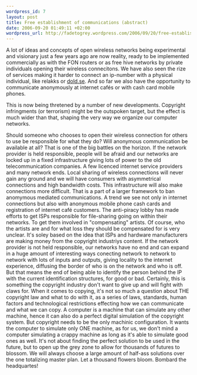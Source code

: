 ```yaml
--- 
wordpress_id: 7 
layout: post
title: Free establishment of communications (abstract) 
date: 2006-09-20 01:49:11 +02:00 
wordpress_url: http://fadetogrey.wordpress.com/2006/09/20/free-establishment-of-communications-abstract-2/
---
```


A lot of ideas and concepts of open wireless networks being experimental and visionary just a few years ago are now reality, ready to be implemented commercially as with the FON routers or as free hive networks by private individuals opening their wireless connecitons. We have also seen the rize of services making it harder to connect an ip-number with a physical individual, like relakks or [dold.se](http://dold.se/). And so far we also have the opportunity to communicate anonymously at internet cafés or with cash card mobile phones.

This is now being thretened by a number of new developments. Copyright infringments (or terrorism) might be the outspoken target, but the effect is much wider than that, shaping the very way we organize our computer networks.

Should someone who chooses to open their wireless connection for others to use be responsible for what they do? Will anonymous communication be available at all? That is one of the big battles on the horizon. If the network provider is held responsible, people will be afraid and our networks are locked up in a fixed infrastructure giving lots of power to the old telecommunication companies. A few licenced internet service providers and many network ends. Local sharing of wireless connections will never gain any ground and we will have consumers with asymmetrical connections and high bandwidth costs. This infrastructure will also make connections more difficult. That is a part of a larger framework to ban anomymous mediated communications. A trend we see not only in internet connections but also with anonymous mobile phone cash cards and registration of internet café customers. The anti-piracy lobby has made efforts to get ISPs responsible for file-sharing going on within their networks. To get them involved in "compensating" artists. Of course, who the artists are and for what loss they should be compensated for is very unclear. It's soley based on the idea that ISPs and hardware manufacturers are making money from the copyright industriys content. If the network provider is not held responsible, our networks have no end and can expand in a huge amount of interesting ways conecting network to network to network with lots of inputs and outputs, giving locality to the internet experience, diffusing the border of who is on the network and who is off. But that means the end of being able to identify the person behind the IP with the current identification structures, for good or bad. Certainly, this is something the copyright industry don't want to give up and will fight with claws for. When it comes to copying, it's not so much a question about THE copyright law and what to do with it, as a series of laws, standards, human factors and technological restrictions effecting how we can communicate and what we can copy. A computer is a machine that can simulate any other machine, hence it can also do a perfect digital simulation of the copyright system. But copyright needs to be the only machinic configuration. It wants the computer to simulate only ONE machine, as for us, we don't mind a computer simulating a crappy machine as long as it's able to simulate good ones as well. It's not about finding the perfect solution to be used in the future, but to open up the grey zone to allow for thousands of futures to blossom. We will always choose a large amount of half-ass solutions over the one totalizing master plan. Let a thousand flowers bloom. Bombard the headquartes! 